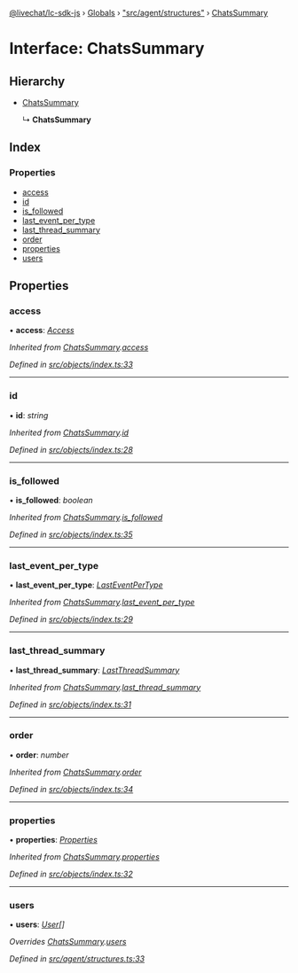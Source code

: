 [@livechat/lc-sdk-js](../README.md) › [Globals](../globals.md) › ["src/agent/structures"](../modules/_src_agent_structures_.md) › [ChatsSummary](_src_agent_structures_.chatssummary.md)

# Interface: ChatsSummary

## Hierarchy

* [ChatsSummary](_src_objects_index_.chatssummary.md)

  ↳ **ChatsSummary**

## Index

### Properties

* [access](_src_agent_structures_.chatssummary.md#access)
* [id](_src_agent_structures_.chatssummary.md#id)
* [is_followed](_src_agent_structures_.chatssummary.md#is_followed)
* [last_event_per_type](_src_agent_structures_.chatssummary.md#last_event_per_type)
* [last_thread_summary](_src_agent_structures_.chatssummary.md#last_thread_summary)
* [order](_src_agent_structures_.chatssummary.md#order)
* [properties](_src_agent_structures_.chatssummary.md#properties)
* [users](_src_agent_structures_.chatssummary.md#users)

## Properties

###  access

• **access**: *[Access](_src_objects_index_.access.md)*

*Inherited from [ChatsSummary](_src_objects_index_.chatssummary.md).[access](_src_objects_index_.chatssummary.md#access)*

*Defined in [src/objects/index.ts:33](https://github.com/livechat/lc-sdk-js/blob/efba8ac/src/objects/index.ts#L33)*

___

###  id

• **id**: *string*

*Inherited from [ChatsSummary](_src_objects_index_.chatssummary.md).[id](_src_objects_index_.chatssummary.md#id)*

*Defined in [src/objects/index.ts:28](https://github.com/livechat/lc-sdk-js/blob/efba8ac/src/objects/index.ts#L28)*

___

###  is_followed

• **is_followed**: *boolean*

*Inherited from [ChatsSummary](_src_objects_index_.chatssummary.md).[is_followed](_src_objects_index_.chatssummary.md#is_followed)*

*Defined in [src/objects/index.ts:35](https://github.com/livechat/lc-sdk-js/blob/efba8ac/src/objects/index.ts#L35)*

___

###  last_event_per_type

• **last_event_per_type**: *[LastEventPerType](_src_objects_index_.lasteventpertype.md)*

*Inherited from [ChatsSummary](_src_objects_index_.chatssummary.md).[last_event_per_type](_src_objects_index_.chatssummary.md#last_event_per_type)*

*Defined in [src/objects/index.ts:29](https://github.com/livechat/lc-sdk-js/blob/efba8ac/src/objects/index.ts#L29)*

___

###  last_thread_summary

• **last_thread_summary**: *[LastThreadSummary](_src_objects_index_.lastthreadsummary.md)*

*Inherited from [ChatsSummary](_src_objects_index_.chatssummary.md).[last_thread_summary](_src_objects_index_.chatssummary.md#last_thread_summary)*

*Defined in [src/objects/index.ts:31](https://github.com/livechat/lc-sdk-js/blob/efba8ac/src/objects/index.ts#L31)*

___

###  order

• **order**: *number*

*Inherited from [ChatsSummary](_src_objects_index_.chatssummary.md).[order](_src_objects_index_.chatssummary.md#order)*

*Defined in [src/objects/index.ts:34](https://github.com/livechat/lc-sdk-js/blob/efba8ac/src/objects/index.ts#L34)*

___

###  properties

• **properties**: *[Properties](_src_objects_index_.properties.md)*

*Inherited from [ChatsSummary](_src_objects_index_.chatssummary.md).[properties](_src_objects_index_.chatssummary.md#properties)*

*Defined in [src/objects/index.ts:32](https://github.com/livechat/lc-sdk-js/blob/efba8ac/src/objects/index.ts#L32)*

___

###  users

• **users**: *[User](../modules/_src_agent_structures_.md#user)[]*

*Overrides [ChatsSummary](_src_objects_index_.chatssummary.md).[users](_src_objects_index_.chatssummary.md#users)*

*Defined in [src/agent/structures.ts:33](https://github.com/livechat/lc-sdk-js/blob/efba8ac/src/agent/structures.ts#L33)*
